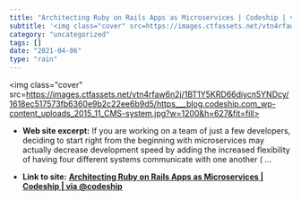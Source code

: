 ```yaml
---
title: "Architecting Ruby on Rails Apps as Microservices | Codeship | via @codeship"
subtitle: '<img class="cover" src=https://images.ctfassets.net/vtn4rfaw6n2j/1BT1Y5KRD66diycn5YNDcy/1618ec517573...'
category: "uncategorized"
tags: []
date: "2021-04-06"
type: "rain"
---
```

<img class="cover" src=https://images.ctfassets.net/vtn4rfaw6n2j/1BT1Y5KRD66diycn5YNDcy/1618ec517573fb6360e9b2c22ee6b9d5/https___blog.codeship.com_wp-content_uploads_2015_11_CMS-system.jpg?w=1200&h=627&fit=fill>



* **Web site excerpt:** If you are working on a team of just a few developers, deciding to start right from the beginning with microservices may actually decrease development speed by adding the increased flexibility of having four different systems communicate with one another ( ...

* **Link to site:** **[Architecting Ruby on Rails Apps as Microservices | Codeship | via @codeship](https://blog.codeship.com/architecting-rails-apps-as-microservices)**